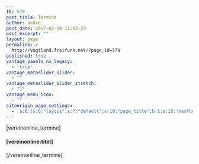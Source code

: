 ```yaml
---
ID: 579
post_title: Termine
author: andre
post_date: 2017-02-14 11:43:29
post_excerpt: ""
layout: page
permalink: >
  http://vogtland.freifunk.net/?page_id=579
published: true
vantage_panels_no_legacy:
  - 'true'
vantage_metaslider_slider:
  - ""
vantage_metaslider_slider_stretch:
  - "1"
vantage_menu_icon:
  - ""
siteorigin_page_settings:
  - 'a:6:{s:6:"layout";s:7:"default";s:10:"page_title";b:1;s:15:"masthead_margin";b:1;s:13:"footer_margin";b:1;s:13:"hide_masthead";b:0;s:19:"hide_footer_widgets";b:0;}'
---
```

[vereinonline_termine]
<h4>[vereinonline:titel]</h4>
[/vereinonline_termine]